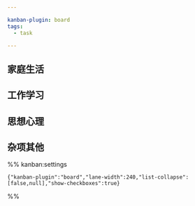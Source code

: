 ```yaml
---

kanban-plugin: board
tags:
  - task

---
```


## 家庭生活



## 工作学习



## 思想心理



## 杂项其他





%% kanban:settings
```
{"kanban-plugin":"board","lane-width":240,"list-collapse":[false,null],"show-checkboxes":true}
```
%%